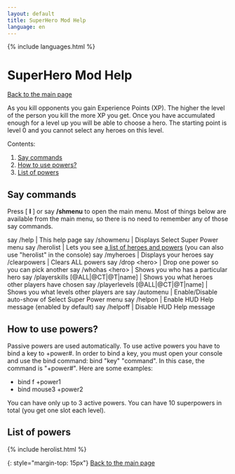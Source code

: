 ```yaml
---
layout: default
title: SuperHero Mod Help
language: en
---
```


{% include languages.html %}

# SuperHero Mod Help

[Back to the main page](..)

As you kill opponents you gain Experience Points (XP). The higher the level of the person you kill the more XP you get. Once you have accumulated enough for a level up you will be able to choose a hero. The starting point is level 0 and you cannot select any heroes on this level.

Contents:

1. [Say commands](#say-commands)
2. [How to use powers?](#how-to-use-powers)
3. [List of powers](#list-of-powers)

## Say commands

Press \[ **I** \] or say **/shmenu** to open the main menu. Most of things below are available from the main menu, so there is no need to remember any of those say commands.

say /help | This help page
say /showmenu | Displays Select Super Power menu
say /herolist | Lets you see [a list of heroes and powers](#list-of-powers) (you can also use \"herolist\" in the console)
say /myheroes | Displays your heroes
say /clearpowers | Clears ALL powers
say /drop \<hero\> | Drop one power so you can pick another
say /whohas \<hero\> | Shows you who has a particular hero
say /playerskills \[@ALL\|@CT\|@T\|name\] | Shows you what heroes other players have chosen
say /playerlevels \[@ALL\|@CT\|@T\|name\] | Shows you what levels other players are
say /automenu | Enable/Disable auto-show of Select Super Power menu
say /helpon | Enable HUD Help message (enabled by default)
say /helpoff | Disable HUD Help message

## How to use powers?

<span class="passive-power">Passive powers</span> are used automatically. To use <span class="active-power">active powers</span> you have to bind a key to +power#. In order to bind a key, you must open your console and use the bind command: bind \"key\" \"command\". In this case, the command is \"+power#\". Here are some examples:

- bind f +power1
- bind mouse3 +power2

You can have only up to 3 <span class="active-power">active powers</span>. You can have 10 superpowers in total (you get one slot each level).

## List of powers

{% include herolist.html %}

{: style="margin-top: 15px"}
[Back to the main page](..)
